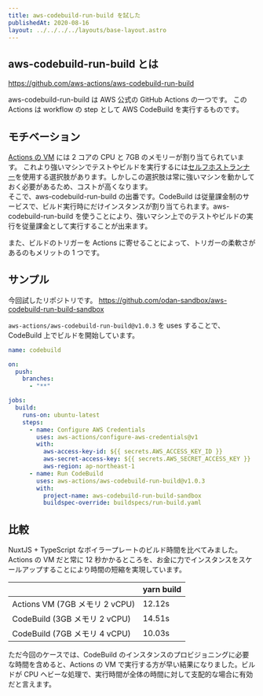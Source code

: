 ```yaml
---
title: aws-codebuild-run-build を試した
publishedAt: 2020-08-16
layout: ../../../../layouts/base-layout.astro
---
```


## aws-codebuild-run-build とは

https://github.com/aws-actions/aws-codebuild-run-build

aws-codebuild-run-build は AWS 公式の GitHub Actions の一つです。
この Actions は workflow の step として AWS CodeBuild を実行するものです。

## モチベーション

[Actions の VM](https://docs.github.com/en/actions/reference/virtual-environments-for-github-hosted-runners#supported-runners-and-hardware-resources) には 2 コアの CPU と 7GB のメモリーが割り当てられています。
これより強いマシンでテストやビルドを実行するには[セルフホストランナー](https://docs.github.com/ja/actions/hosting-your-own-runners/about-self-hosted-runners)を使用する選択肢があります。しかしこの選択肢は常に強いマシンを動かしておく必要があるため、コストが高くなります。  
そこで、aws-codebuild-run-build の出番です。CodeBuild は従量課金制のサービスで、ビルド実行時にだけインスタンスが割り当てられます。aws-codebuild-run-build を使うことにより、強いマシン上でのテストやビルドの実行を従量課金として実行することが出来ます。

また、ビルドのトリガーを Actions に寄せることによって、トリガーの柔軟さがあるのもメリットの 1 つです。

## サンプル

今回試したリポジトリです。
https://github.com/odan-sandbox/aws-codebuild-run-build-sandbox

`aws-actions/aws-codebuild-run-build@v1.0.3` を uses することで、CodeBuild 上でビルドを開始しています。

```yml
name: codebuild

on:
  push:
    branches:
      - "**"

jobs:
  build:
    runs-on: ubuntu-latest
    steps:
      - name: Configure AWS Credentials
        uses: aws-actions/configure-aws-credentials@v1
        with:
          aws-access-key-id: ${{ secrets.AWS_ACCESS_KEY_ID }}
          aws-secret-access-key: ${{ secrets.AWS_SECRET_ACCESS_KEY }}
          aws-region: ap-northeast-1
      - name: Run CodeBuild
        uses: aws-actions/aws-codebuild-run-build@v1.0.3
        with:
          project-name: aws-codebuild-run-build-sandbox
          buildspec-override: buildspecs/run-build.yaml
```

## 比較

NuxtJS + TypeScript なボイラープレートのビルド時間を比べてみました。  
Actions の VM だと常に 12 秒かかるところを、お金に力でインスタンスをスケールアップすることにより時間の短縮を実現しています。

|                                | yarn build |
| ------------------------------ | ---------- |
| Actions VM (7GB メモリ 2 vCPU) | 12.12s     |
| CodeBuild (3GB メモリ 2 vCPU)  | 14.51s     |
| CodeBuild (7GB メモリ 4 vCPU)  | 10.03s     |

ただ今回のケースでは、CodeBuild のインスタンスのプロビジョニングに必要な時間を含めると、Actions の VM で実行する方が早い結果になりました。ビルドが CPU ヘビーな処理で、実行時間が全体の時間に対して支配的な場合に有効だと言えます。
